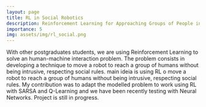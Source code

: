 ```yaml
---
layout: page
title: RL in Social Robotics
description: Reinforcement Learning for Approaching Groups of People in a Socially Acceptable Manner.
importance: 5
img: assets/img/rl_social.png
---
```


With other postgraduates students, we are using Reinforcement Learning to solve an human-machine interaction problem. The problem consists in developing a technique to move a robot to reach a group of humans without being intrusive, respecting social rules. main ideia is using RL o move a robot to reach a group of humans without being intrusive, respecting social rules. My contribution was to adapt the modelled problem to work using RL with SARSA and Q-Learning and we have been recently testing with Neural Networks. Project is still in progress.
